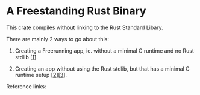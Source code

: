 # A Freestanding Rust Binary

This crate compiles without linking to the Rust Standard Libary.

There are mainly 2 ways to go about this:

1) Creating a Freerunning app, ie. without a minimal C runtime and no Rust stdlib [[1]].

2) Creating an app without using the Rust stdlib, but that has a minimal C runtime setup [[2]][[3]].  

Reference links:

[1]: https://os.phil-opp.com/freestanding-rust-binary/#introduction

[3]: https://doc.rust-lang.org/1.30.0/unstable-book/language-features/lang-items.html#using-libc

[2]: https://doc.rust-lang.org/1.16.0/book/no-stdlib.html